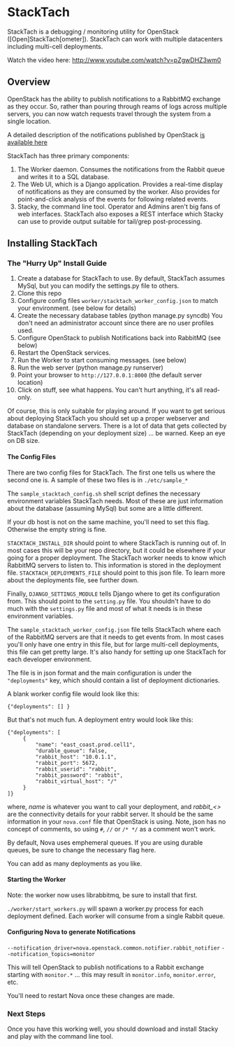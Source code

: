 # StackTach

StackTach is a debugging / monitoring utility for OpenStack ([Open]StackTach[ometer]). StackTach can work with multiple datacenters including multi-cell deployments.

Watch the video here: http://www.youtube.com/watch?v=pZgwDHZ3wm0

## Overview
OpenStack has the ability to publish notifications to a RabbitMQ exchange as they occur. So, rather than pouring through reams of logs across multiple servers, you can now watch requests travel through the system from a single location.

A detailed description of the notifications published by OpenStack [is available here](http://wiki.openstack.org/SystemUsageData)

StackTach has three primary components:
1. The Worker daemon. Consumes the notifications from the Rabbit queue and writes it to a SQL database.
1. The Web UI, which is a Django application. Provides a real-time display of notifications as they are consumed by the worker. Also provides for point-and-click analysis of the events for following related events.
1. Stacky, the command line tool. Operator and Admins aren't big fans of web interfaces. StackTach also exposes a REST interface which Stacky can use to provide output suitable for tail/grep post-processing.

## Installing StackTach

### The "Hurry Up" Install Guide
1. Create a database for StackTach to use. By default, StackTach assumes MySql, but you can modify the settings.py file to others.
1. Clone this repo
1. Configure config files `worker/stacktach_worker_config.json` to match your environment. (see below for details)
1. Create the necessary database tables (python manage.py syncdb) You don't need an administrator account since there are no user profiles used.
1. Configure OpenStack to publish Notifications back into RabbitMQ (see below)
1. Restart the OpenStack services.
1. Run the Worker to start consuming messages. (see below)
1. Run the web server (python manage.py runserver)
1. Point your browser to `http://127.0.0.1:8000` (the default server location)
1. Click on stuff, see what happens. You can't hurt anything, it's all read-only.

Of course, this is only suitable for playing around. If you want to get serious about deploying StackTach you should set up a proper webserver and database on standalone servers. There is a lot of data that gets collected by StackTach (depending on your deployment size) ... be warned. Keep an eye on DB size.

#### The Config Files
There are two config files for StackTach. The first one tells us where the second one is. A sample of these two files is in `./etc/sample_*`

The `sample_stacktach_config.sh` shell script defines the necessary environment variables StackTach needs. Most of these are just information about the database (assuming MySql) but some are a little different.

If your db host is not on the same machine, you'll need to set this flag. Otherwise the empty string is fine.

`STACKTACH_INSTALL_DIR` should point to where StackTach is running out of. In most cases this will be your repo directory, but it could be elsewhere if your going for a proper deployment.
The StackTach worker needs to know which RabbitMQ servers to listen to. This information is stored in the deployment file. `STACKTACH_DEPLOYMENTS_FILE` should point to this json file. To learn more about the deployments file, see further down.

Finally, `DJANGO_SETTINGS_MODULE` tells Django where to get its configuration from. This should point to the `setting.py` file. You shouldn't have to do much with the `settings.py` file and most of what it needs is in these environment variables.

The `sample_stacktach_worker_config.json` file tells StackTach where each of the RabbitMQ servers are that it needs to get events from. In most cases you'll only have one entry in this file, but for large multi-cell deployments, this file can get pretty large. It's also handy for setting up one StackTach for each developer environment.

The file is in json format and the main configuration is under the `"deployments"` key, which should contain a list of deployment dictionaries. 

A blank worker config file would look like this:
```
{"deployments": [] }
```

But that's not much fun. A deployment entry would look like this:

```
{"deployments": [
     {
         "name": "east_coast.prod.cell1",
         "durable_queue": false,
         "rabbit_host": "10.0.1.1",
         "rabbit_port": 5672,
         "rabbit_userid": "rabbit",
         "rabbit_password": "rabbit",
         "rabbit_virtual_host": "/"
     }
]}
```

where, *name* is whatever you want to call your deployment, and *rabbit_<>* are the connectivity details for your rabbit server. It should be the same information in your `nova.conf` file that OpenStack is using. Note, json has no concept of comments, so using `#`, `//` or `/* */` as a comment won't work.

By default, Nova uses emphemeral queues. If you are using durable queues, be sure to change the necessary flag here.

You can add as many deployments as you like. 

#### Starting the Worker

Note: the worker now uses librabbitmq, be sure to install that first.

`./worker/start_workers.py` will spawn a worker.py process for each deployment defined. Each worker will consume from a single Rabbit queue.


#### Configuring Nova to generate Notifications

`--notification_driver=nova.openstack.common.notifier.rabbit_notifier`
`--notification_topics=monitor`

This will tell OpenStack to publish notifications to a Rabbit exchange starting with `monitor.*` ... this may result in `monitor.info`, `monitor.error`, etc.

You'll need to restart Nova once these changes are made.

### Next Steps

Once you have this working well, you should download and install Stacky and play with the command line tool.



